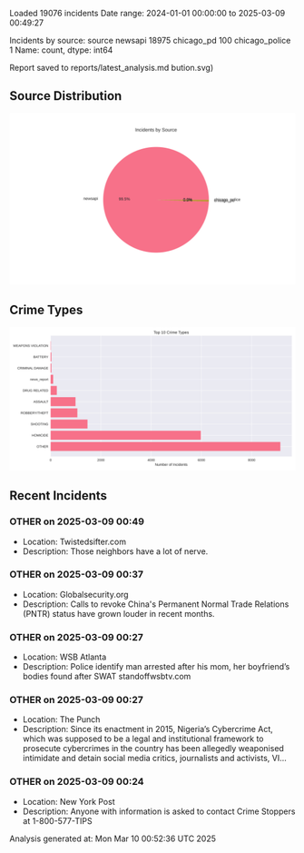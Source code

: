 
Loaded 19076 incidents
Date range: 2024-01-01 00:00:00 to 2025-03-09 00:49:27

Incidents by source:
source
newsapi           18975
chicago_pd          100
chicago_police        1
Name: count, dtype: int64

Report saved to reports/latest_analysis.md
bution.svg)

## Source Distribution
![Source Distribution](images/source_distribution.svg)

## Crime Types
![Crime Types](images/crime_types.svg)

## Recent Incidents

### OTHER on 2025-03-09 00:49
- Location: Twistedsifter.com
- Description: Those neighbors have a lot of nerve.


### OTHER on 2025-03-09 00:37
- Location: Globalsecurity.org
- Description: Calls to revoke China's Permanent Normal Trade Relations (PNTR) status have grown louder in recent months.


### OTHER on 2025-03-09 00:27
- Location: WSB Atlanta
- Description: Police identify man arrested after his mom, her boyfriend’s bodies found after SWAT standoffwsbtv.com


### OTHER on 2025-03-09 00:27
- Location: The Punch
- Description: Since its enactment in 2015, Nigeria’s Cybercrime Act, which was supposed to be a legal and institutional framework to prosecute cybercrimes in the country has been allegedly weaponised intimidate and detain social media critics, journalists and activists, VI…


### OTHER on 2025-03-09 00:24
- Location: New York Post
- Description: Anyone with information is asked to contact Crime Stoppers at 1-800-577-TIPS

Analysis generated at: Mon Mar 10 00:52:36 UTC 2025
